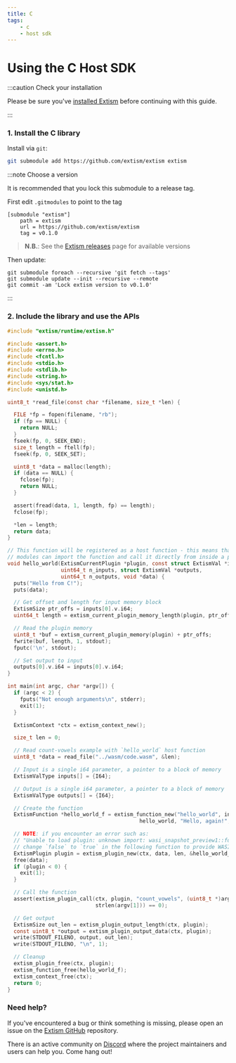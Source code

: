 ```yaml
---
title: C
tags:
    - c
    - host sdk
---
```


# Using the C Host SDK


:::caution Check your installation

Please be sure you've [installed Extism](/docs/install) before continuing with this guide.

:::

### 1. Install the C library

Install via `git`:
```sh
git submodule add https://github.com/extism/extism extism
```

:::note Choose a version

It is recommended that you lock this submodule to a release tag.

First edit `.gitmodules` to point to the tag

```
[submodule "extism"]
	path = extism
	url = https://github.com/extism/extism
	tag = v0.1.0
```

> **N.B.**: See the [Extism releases](https://github.com/extism/extism/releases) page for available versions

Then update:

```
git submodule foreach --recursive 'git fetch --tags'
git submodule update --init --recursive --remote
git commit -am 'Lock extism version to v0.1.0'
```

:::



### 2. Include the library and use the APIs

```c title=main.c
#include "extism/runtime/extism.h"

#include <assert.h>
#include <errno.h>
#include <fcntl.h>
#include <stdio.h>
#include <stdlib.h>
#include <string.h>
#include <sys/stat.h>
#include <unistd.h>

uint8_t *read_file(const char *filename, size_t *len) {

  FILE *fp = fopen(filename, "rb");
  if (fp == NULL) {
    return NULL;
  }
  fseek(fp, 0, SEEK_END);
  size_t length = ftell(fp);
  fseek(fp, 0, SEEK_SET);

  uint8_t *data = malloc(length);
  if (data == NULL) {
    fclose(fp);
    return NULL;
  }

  assert(fread(data, 1, length, fp) == length);
  fclose(fp);

  *len = length;
  return data;
}

// This function will be registered as a host function - this means that WebAssembly
// modules can import the function and call it directly from inside a plugin.
void hello_world(ExtismCurrentPlugin *plugin, const struct ExtismVal *inputs,
                 uint64_t n_inputs, struct ExtismVal *outputs,
                 uint64_t n_outputs, void *data) {
  puts("Hello from C!");
  puts(data);

  // Get offset and length for input memory block
  ExtismSize ptr_offs = inputs[0].v.i64;
  uint64_t length = extism_current_plugin_memory_length(plugin, ptr_offs);

  // Read the plugin memory
  uint8_t *buf = extism_current_plugin_memory(plugin) + ptr_offs;
  fwrite(buf, length, 1, stdout);
  fputc('\n', stdout);

  // Set output to input
  outputs[0].v.i64 = inputs[0].v.i64;
}

int main(int argc, char *argv[]) {
  if (argc < 2) {
    fputs("Not enough arguments\n", stderr);
    exit(1);
  }

  ExtismContext *ctx = extism_context_new();

  size_t len = 0;

  // Read count-vowels example with `hello_world` host function
  uint8_t *data = read_file("../wasm/code.wasm", &len);

  // Input is a single i64 parameter, a pointer to a block of memory
  ExtismValType inputs[] = {I64};

  // Output is a single i64 parameter, a pointer to a block of memory 
  ExtismValType outputs[] = {I64};

  // Create the function
  ExtismFunction *hello_world_f = extism_function_new("hello_world", inputs, 1, outputs, 1,
                                          hello_world, "Hello, again!", NULL);

  // NOTE: if you encounter an error such as: 
  // "Unable to load plugin: unknown import: wasi_snapshot_preview1::fd_write has not been defined"
  // change `false` to `true` in the following function to provide WASI imports to your plugin.
  ExtismPlugin plugin = extism_plugin_new(ctx, data, len, &hello_world_f, 1, true);
  free(data);
  if (plugin < 0) {
    exit(1);
  }

  // Call the function
  assert(extism_plugin_call(ctx, plugin, "count_vowels", (uint8_t *)argv[1],
                            strlen(argv[1])) == 0);

  // Get output
  ExtismSize out_len = extism_plugin_output_length(ctx, plugin);
  const uint8_t *output = extism_plugin_output_data(ctx, plugin);
  write(STDOUT_FILENO, output, out_len);
  write(STDOUT_FILENO, "\n", 1);

  // Cleanup
  extism_plugin_free(ctx, plugin);
  extism_function_free(hello_world_f);
  extism_context_free(ctx);
  return 0;
}
```


### Need help?

If you've encountered a bug or think something is missing, please open an issue on the [Extism GitHub](https://github.com/extism/extism) repository.

There is an active community on [Discord](https://discord.gg/cx3usBCWnc) where the project maintainers and users can help you. Come hang out!

